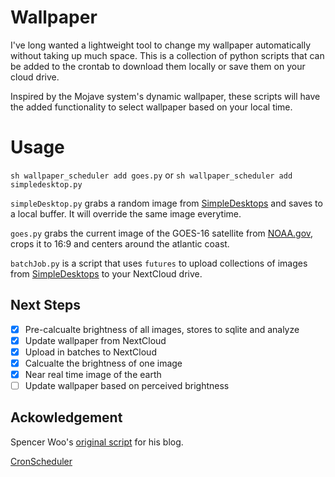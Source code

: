 # Wallpaper
I've long wanted a lightweight tool to change my wallpaper automatically without taking up much space. This is a collection of python scripts that can be added to the crontab to download them locally or save them on your cloud drive.

Inspired by the Mojave system's dynamic wallpaper, these scripts will have the added functionality to select wallpaper based on your local time.

# Usage
`sh wallpaper_scheduler add goes.py` or `sh wallpaper_scheduler add simpledesktop.py`

`simpleDesktop.py` grabs a random image from [SimpleDesktops](http://simpledesktops.com/) and saves to a local buffer. It will override the same image everytime.

`goes.py` grabs the current image of the GOES-16 satellite from [NOAA.gov](noaa.gov), crops it to 16:9 and centers around the atlantic coast.

`batchJob.py` is a script that uses `futures` to upload collections of images from [SimpleDesktops](http://simpledesktops.com/) to your NextCloud drive.

## Next Steps
- [x] Pre-calcualte brightness of all images, stores to sqlite and analyze
- [x] Update wallpaper from NextCloud
- [x] Upload in batches to NextCloud
- [x] Calcualte the brightness of one image
- [x] Near real time image of the earth
- [ ] Update wallpaper based on perceived brightness

## Ackowledgement
Spencer Woo's [original script](https://github.com/spencerwoo98/spencer-simple-desktop-api) for his blog.

[CronScheduler](https://unix.stackexchange.com/questions/363376/how-do-i-add-remove-cron-jobs-by-script)
